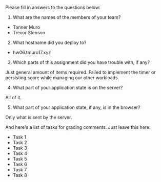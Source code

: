Please fill in answers to the questions below:


1. What are the names of the members of your team?
 - Tanner Muro
 - Trevor Stenson

2. What hostname did you deploy to?
 - hw06.tmuro17.xyz

3. Which parts of this assignment did you have trouble with, if any?

Just general amount of items required.  Failed to implement the timer or persisting score 
while managing our other workloads.

4. What part of your application state is on the server?

All of it.

5. What part of your application state, if any, is in the browser?

Only what is sent by the server.

And here's a list of tasks for grading comments. Just leave this here:
 - Task 1
 - Task 2
 - Task 3
 - Task 4
 - Task 5
 - Task 6
 - Task 7
 - Task 8
